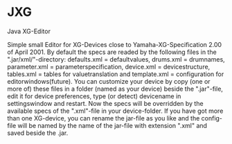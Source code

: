 # JXG
Java XG-Editor

Simple small Editor for XG-Devices close to Yamaha-XG-Specification 2.00 of April 2001.
By default the specs are readed by the following files in the ".jar/xml/"-directory:
defaults.xml = defaultvalues,
drums.xml = drumnames,
parameter.xml = parameterspecification,
device.xml = devicestructure,
tables.xml = tables for valuetranslation and
template.xml = configuration for editorwindows(future).
You can customize your device by copy (one or more of) these files in a folder (named as your device) beside the ".jar"-file,
edit it for device preferences, type (or detect) devicename in settingswindow and restart. Now the specs will be overridden by the available specs of the ".xml"-file in your device-folder.
If you have got more than one XG-device, you can rename the jar-file as you like and the config-file will be named by the name of the jar-file with extension ".xml" and saved beside the .jar.